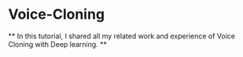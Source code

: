 # Voice-Cloning

** In this tutorial, I shared all my related work and experience of Voice Cloning with Deep learning. **
